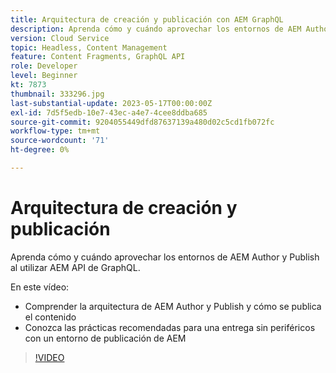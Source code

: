 ```yaml
---
title: Arquitectura de creación y publicación con AEM GraphQL
description: Aprenda cómo y cuándo aprovechar los entornos de AEM Author y Publish al utilizar AEM API de GraphQL.
version: Cloud Service
topic: Headless, Content Management
feature: Content Fragments, GraphQL API
role: Developer
level: Beginner
kt: 7873
thumbnail: 333296.jpg
last-substantial-update: 2023-05-17T00:00:00Z
exl-id: 7d5f5edb-10e7-43ec-a4e7-4cee8ddba685
source-git-commit: 9204055449dfd87637139a480d02c5cd1fb072fc
workflow-type: tm+mt
source-wordcount: '71'
ht-degree: 0%

---
```


# Arquitectura de creación y publicación

Aprenda cómo y cuándo aprovechar los entornos de AEM Author y Publish al utilizar AEM API de GraphQL.

En este vídeo:

+ Comprender la arquitectura de AEM Author y Publish y cómo se publica el contenido
+ Conozca las prácticas recomendadas para una entrega sin periféricos con un entorno de publicación de AEM

>[!VIDEO](https://video.tv.adobe.com/v/333296?quality=12&learn=on)
